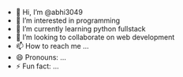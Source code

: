 - 👋 Hi, I’m @abhi3049
- 👀 I’m interested in programming
- 🌱 I’m currently learning python fullstack
- 💞️ I’m looking to collaborate on web development
- 📫 How to reach me ...
- 😄 Pronouns: ...
- ⚡ Fun fact: ...

<!---
abhi3049/abhi3049 is a ✨ special ✨ repository because its `README.md` (this file) appears on your GitHub profile.
You can click the Preview link to take a look at your changes.
--->
